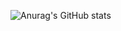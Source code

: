 ![Anurag's GitHub stats](https://github-readme-stats.vercel.app/api?username=GiWoonHwangID&show_icons=true&theme=radical)
